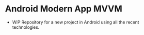# Android Modern App MVVM
- WIP
Repository for a new project in Android using all the recent technologies.